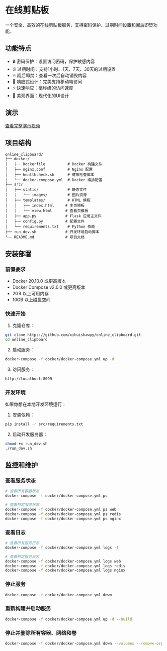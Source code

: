 # 在线剪贴板

一个安全、高效的在线剪贴板服务，支持密码保护、过期时间设置和阅后即焚功能。

## 功能特点

- 🔒 密码保护：设置访问密码，保护敏感内容
- ⏰ 过期时间：支持1小时、1天、7天、30天的过期设置
- 🔥 阅后即焚：查看一次后自动销毁内容
- 📱 响应式设计：完美支持移动端访问
- ⚡ 快速响应：毫秒级的访问速度
- 🎨 美观界面：现代化的UI设计

## 演示

[查看完整演示视频](https://github.com/user-attachments/assets/7430eaa9-0764-43bd-8597-a038c584f003)

## 项目结构

```
online_clipboard/
├── docker/
│   ├── Dockerfile          # Docker 构建文件
│   ├── nginx.conf          # Nginx 配置
│   ├── healthcheck.sh      # 健康检查脚本
│   └── docker-compose.yml  # Docker 编排配置
├── src/
│   ├── static/             # 静态文件
│   │   └── images/         # 图片资源
│   ├── templates/          # HTML 模板
│   │   ├── index.html     # 主页模板
│   │   └── view.html      # 查看页模板
│   ├── app.py             # Flask 应用主文件
│   ├── config.py          # 配置文件
│   └── requirements.txt    # Python 依赖
├── run_dev.sh             # 开发环境启动脚本
└── README.md              # 项目文档
```

## 安装部署

### 前置要求

- Docker 20.10.0 或更高版本
- Docker Compose v2.0.0 或更高版本
- 2GB 以上可用内存
- 10GB 以上磁盘空间

### 快速开始

1. 克隆仓库：
```bash
git clone https://github.com/xihuishawpy/online_clipboard.git
cd online_clipboard
```

2. 启动服务：
```bash
docker-compose -f docker/docker-compose.yml up -d
```

3. 访问服务：
```bash
http://localhost:8099
```

### 开发环境

如果你想在本地开发环境运行：

1. 安装依赖：
```bash
pip install -r src/requirements.txt
```

2. 启动开发服务器：
```bash
chmod +x run_dev.sh
./run_dev.sh
```

## 监控和维护

### 查看服务状态

```bash
# 查看所有容器状态
docker-compose -f docker/docker-compose.yml ps

# 查看特定服务状态
docker-compose -f docker/docker-compose.yml ps web
docker-compose -f docker/docker-compose.yml ps redis
docker-compose -f docker/docker-compose.yml ps nginx
```

### 查看日志

```bash
# 查看所有服务日志
docker-compose -f docker/docker-compose.yml logs -f

# 查看特定服务日志
docker-compose -f docker/docker-compose.yml logs web
docker-compose -f docker/docker-compose.yml logs redis
docker-compose -f docker/docker-compose.yml logs nginx
```

### 停止服务

```bash
docker-compose -f docker/docker-compose.yml down
```

### 重新构建并启动服务

```bash
docker-compose -f docker/docker-compose.yml up -d --build
```

### 停止并删除所有容器、网络和卷

```bash
docker-compose -f docker/docker-compose.yml down --volumes --remove-orphans
```

